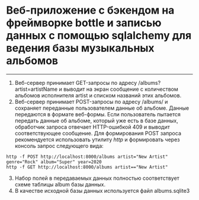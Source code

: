 # Веб-приложение с бэкендом на фреймворке bottle и записью данных с помощью sqlalchemy для ведения базы музыкальных альбомов
________________
1) Веб-сервер принимает GET-запросы по адресу /albums?artist=artistName и выводит на экран сообщение с количеством альбомов исполнителя artist и списком названий этих альбомов.
2) Веб-сервер принимает POST-запросы по адресу /albums/ и сохраняет переданные пользователем данные об альбоме. 
Данные передаются в формате веб-формы. Если пользователь пытается передать данные об альбоме, который уже есть в базе данных, обработчик запроса отвечает HTTP-ошибкой 409 и выводит соответствующее сообщение.
Для формирования POST запроса рекомендуется использовать утилиту *http* и формировать через консоль запрос следующего вида:
```
http -f POST http://localhost:8000/albums artist="New Artist" genre="Rock" album="Super" year=2020
http -f GET http://localhost:8000/albums artist=="New Artist"

```
3) Набор полей в передаваемых данных полностью соответствует схеме таблицы album базы данных.
4) В качестве исходной базы данных используется файл albums.sqlite3


